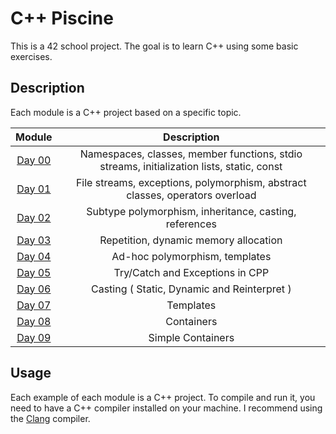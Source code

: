 # C++ Piscine

This is a 42 school project. The goal is to learn C++ using some basic
exercises.

## Description

Each module is a C++ project based on a specific topic.

|                                   Module                                    |                                        Description                                        |
|:---------------------------------------------------------------------------:|:-----------------------------------------------------------------------------------------:|
| [Day 00](https://github.com/andersonhsporto/CPP_piscine/tree/main/0_module) | Namespaces, classes, member functions, stdio streams, initialization lists, static, const |
| [Day 01](https://github.com/andersonhsporto/CPP_piscine/tree/main/1_module) |       File streams, exceptions, polymorphism, abstract classes, operators overload        |
| [Day 02](https://github.com/andersonhsporto/CPP_piscine/tree/main/2_module) |                  Subtype polymorphism, inheritance, casting, references                   |
| [Day 03](https://github.com/andersonhsporto/CPP_piscine/tree/main/3_module) |                           Repetition, dynamic memory allocation                           |
| [Day 04](https://github.com/andersonhsporto/CPP_piscine/tree/main/4_module) |                              Ad-hoc polymorphism, templates                               |
| [Day 05](https://github.com/andersonhsporto/CPP_piscine/tree/main/5_module) |                              Try/Catch and Exceptions in CPP                              |
| [Day 06](https://github.com/andersonhsporto/CPP_piscine/tree/main/6_module) |                        Casting ( Static, Dynamic and Reinterpret )                        |
| [Day 07](https://github.com/andersonhsporto/CPP_piscine/tree/main/7_module) |                                         Templates                                         |
| [Day 08](https://github.com/andersonhsporto/CPP_piscine/tree/main/8_module) |                                        Containers                                         
| [Day 09](https://github.com/andersonhsporto/CPP_piscine/tree/main/9_module) |                                     Simple Containers                                     |

## Usage

Each example of each module is a C++ project. To compile and run it, you need to
have a C++ compiler installed on your machine. I recommend using the
[Clang](https://clang.llvm.org/) compiler.

